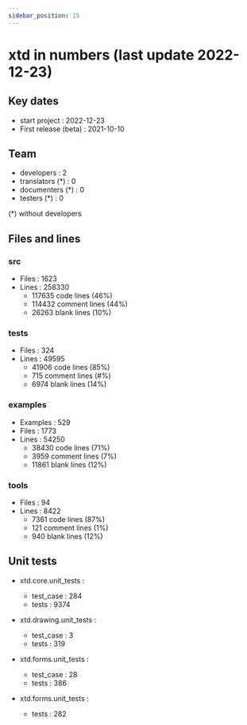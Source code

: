 ```yaml
---
sidebar_position: 15
---
```


# xtd in numbers (last update 2022-12-23)

## Key dates

* start project : 2022-12-23
* First release (beta) : 2021-10-10

## Team

* developers : 2
* translators (*) : 0
* documenters (*) : 0
* testers (*) : 0

(*) without developers

## Files and lines

### src

* Files : 1623
* Lines : 258330
  * 117635 code lines (46%)
  * 114432 comment lines (44%)
  *  26263 blank lines (10%)

### tests

* Files : 324
* Lines : 49595
  * 41906 code lines (85%)
  *   715 comment lines (#%)
  *  6974 blank lines (14%)

### examples

* Examples : 529
* Files : 1773
* Lines : 54250
  * 38430 code lines (71%)
  *  3959 comment lines (7%)
  * 11861 blank lines (12%)

### tools

* Files : 94
* Lines : 8422
  * 7361 code lines (87%)
  *  121 comment lines (1%)
  *  940 blank lines (12%)
  
## Unit tests

* xtd.core.unit_tests : 
   * test_case : 284
   * tests : 9374
   
* xtd.drawing.unit_tests : 
   * test_case : 3
   * tests : 319
   
* xtd.forms.unit_tests : 
   * test_case : 28
   * tests : 386
   
* xtd.forms.unit_tests : 
   * tests : 282

